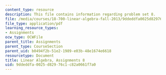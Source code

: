 ```yaml
---
content_type: resource
description: This file contains information regarding problem set 8.
file: /media/courses/18-700-linear-algebra-fall-2013/9ddeddfa0025d82976c1c82a0661f7a0_MIT18_700F13_ps8.pdf
file_type: application/pdf
learning_resource_types:
- Assignments
ocw_type: OCWFile
parent_title: Assignments
parent_type: CourseSection
parent_uid: b0494f2b-51e2-1989-e03b-48e1674e6618
resourcetype: Document
title: Linear Algebra, Assignments 8
uid: 9ddeddfa-0025-d829-76c1-c82a0661f7a0
---
```

